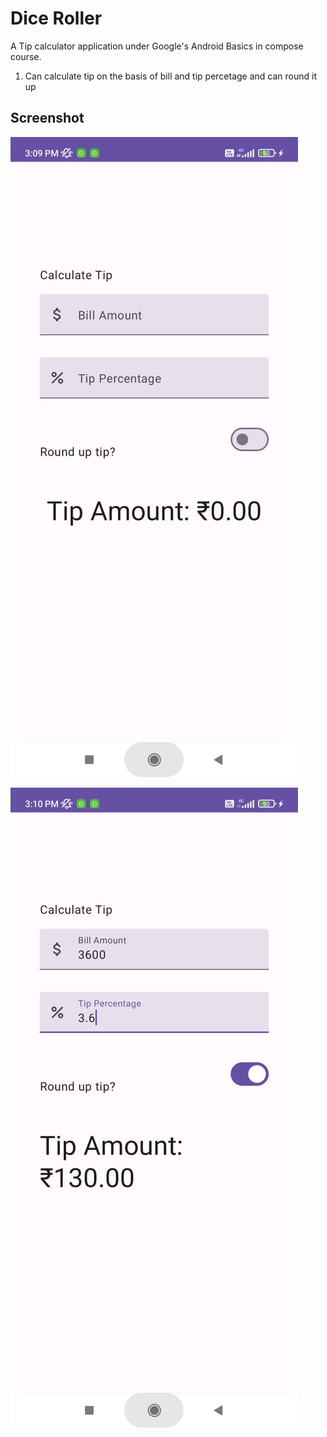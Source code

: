 
# Dice Roller

A Tip calculator application under Google's Android Basics in compose course.
1. Can calculate tip on the basis of bill and tip percetage and can round it up


## Screenshot

![App Screenshot](https://raw.githubusercontent.com/prafullKrRj/Tip-Calculator/master/app/Images/im1.jpeg)

![App Screenshot](https://raw.githubusercontent.com/prafullKrRj/Tip-Calculator/master/app/Images/im2.jpeg)
